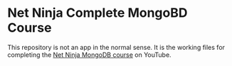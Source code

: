 # Net Ninja Complete MongoBD Course

This repository is not an app in the normal sense. It is the working files for completing the [Net Ninja MongoDB course](https://www.youtube.com/watch?v=ExcRbA7fy_A) on YouTube.
